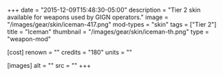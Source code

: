 +++
date = "2015-12-09T15:48:30-05:00"
description = "Tier 2 skin available for weapons used by GIGN operators."
image = "/images/gear/skin/iceman-417.png"
mod-types = "skin"
tags = ["Tier 2"]
title = "Iceman"
thumbnail = "/images/gear/skin/iceman-th.png"
type = "weapon-mod"

[cost]
  renown = ""
  credits = "180"
  units = ""

[images]
  alt = ""
  src = ""
+++
